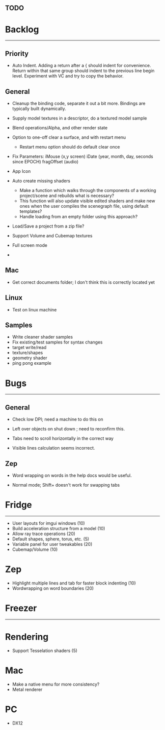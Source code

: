 TODO
----

# Backlog
---------
## Priority
- Auto Indent.  Adding a return after a { should indent for convenience.  Return within that same group should indent to the previous line begin level.  Experiment with VC and try to copy the behavior.

## General
- Cleanup the binding code, separate it out a bit more.  Bindings are typically built dynamically.

- Supply model textures in a descriptor, do a textured model sample

- Blend operations/Alpha, and other render state

- Option to one-off clear a surface, and with restart menu
    - Restart menu option should do default clear once

- Fix Parameters:
    iMouse (x,y screen)
    iDate (year, month, day, seconds since EPOCH)
    fragOffset (audio)

- App Icon

- Auto create missing shaders
    - Make a function which walks through the components of a working project/scene and rebuilds what is necessary?
    - This function will also update visible edited shaders and make new ones when the user compiles the scenegraph file, using default templates?
    - Handle loading from an empty folder using this approach?

- Load/Save a project from a zip file?

- Support Volume and Cubemap textures

- Full screen mode
- 
## Mac
- Get correct documents folder; I don't think this is correctly located yet

## Linux
- Test on linux machine

## Samples
- Write cleaner shader samples
- Fix existing/test samples for syntax changes
-   target write/read
-   texture/shapes
-   geometry shader
-   ping pong example


# Bugs
------
## General
- Check low DPI; need a machine to do this on
 
- Left over objects on shut down ; need to reconfirm this.

- Tabs need to scroll horizontally in the correct way

- Visible lines calculation seems incorrect.

## Zep
- Word wrapping on words in the help docs would be useful.

- Normal mode; Shift+ doesn't work for swapping tabs


# Fridge
--------
- User layouts for imgui windows (10)
- Build acceleration structure from a model (10)
- Allow ray trace operations (20)
- Default shapes, sphere, torus, etc. (5)
- Variable panel for user tweakables (20)
- Cubemap/Volume (10)
 
# Zep
- Highlight multiple lines and tab for faster block indenting (10)
- Wordwrapping on word boundaries (20)


# Freezer
---------
# Rendering
- Support Tesselation shaders (5)

# Mac
- Make a native menu for more consistency?
- Metal renderer

# PC
- DX12
